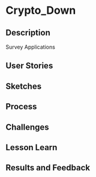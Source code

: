 # Crypto_Down

## Description

Survey Applications

## User Stories

## Sketches

## Process

## Challenges

## Lesson Learn

## Results and Feedback
